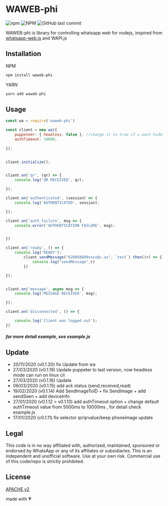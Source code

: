 # WAWEB-phi
![npm](https://img.shields.io/npm/v/waweb-phi)  ![NPM](https://img.shields.io/npm/l/waweb-phi) ![GitHub last commit](https://img.shields.io/github/last-commit/oqhadev/waweb-phi)

WAWEB-phi is library for controlling whatsapp web for nodejs,
inspired from [whatsapp-web.js](https://github.com/pedroslopez/whatsapp-web.js) and WAPI.js


  


## Installation
NPM
```bash
npm install waweb-phi 
```
YARN
```bash
yarn add waweb-phi 
```

## Usage

```js
const wa = require('waweb-phi')

const client = new wa({
    puppeteer: { headless: false }, //change it to true if u want hidding the chrome/
    authTimeout: 30000,
   
});


client.initialize();


client.on('qr', (qr) => {
    console.log('QR RECEIVED', qr);

});

client.on('authenticated', (session) => {
    console.log('AUTHENTICATED', session);

});

client.on('auth_failure', msg => {
    console.error('AUTHENTICATION FAILURE', msg);


})

client.on('ready', () => {
    console.log('READY');
        client.sendMessage("628950609xxxx@c.us", `test`).then((r) => {
            console.log("sendMessage",r)
        })

});


client.on('message', async msg => {
    console.log('MESSAGE RECEIVED', msg);

});

client.on('disconnected', () => {

    console.log('Client was logged out');
})


```

##### for more detail example, see example.js



## Update
- 20/11/2020 (v0.1.20) fix Update from wa
- 27/03/2020 (v0.1.19) Update puppeter to last version, now headless mode can run on linux cli 
- 27/03/2020 (v0.1.16) Update 
- 06/03/2020 (v0.1.15) add ack status (send,received,read) 
- 19/02/2020 (v0.1.14) Add SendImageToID + fix SendImage + add sendSeen + add deviceInfo 
- 27/01/2020 (v0.1.12 > v0.1.13) add authTimeout option + change default authTimeout value from 5000ms to 10000ms , for detail check example.js
- 17/01/2020 (v0.1.11) fix selector qr/qrvalue/keep phoneimage update 



## Legal
This code is in no way affiliated with, authorized, maintained, sponsored or endorsed by WhatsApp or any of its affiliates or subsidiaries. This is an independent and unofficial software. Use at your own risk. Commercial use of this code/repo is strictly prohibited.

## License
[APACHE v2](https://www.apache.org/licenses/LICENSE-2.0.txt)



made with 💗 